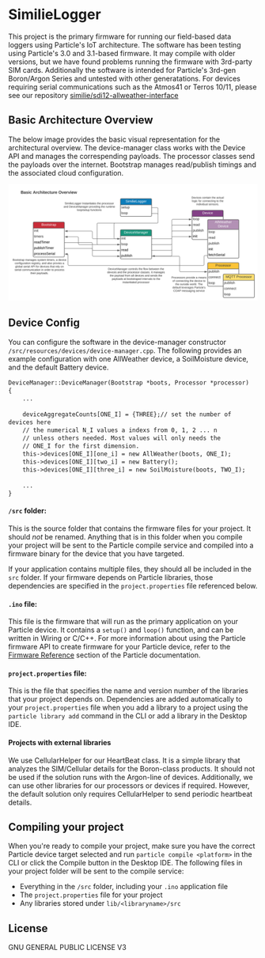 # SimilieLogger

This project is the primary firmware for running our field-based data loggers using Particle's IoT architecture. The software has been testing using Particle's 3.0 and 3.1-based firmware. It may compile with older versions, but we have found problems running the firmware with 3rd-party SIM cards. Additionally the software is intended for Particle's 3rd-gen Boron/Argon Series and untested with other generatations. For devices requiring serial communications such as the Atmos41 or Terros 10/11, please see our repository [similie/sdi12-allweather-interface](https://github.com/similie/sdi12-allweather-interface)

## Basic Architecture Overview

The below image provides the basic visual representation for the architectural overview. The device-manager class works with the Device API and manages the correspending payloads. The processor classes send the payloads over the internet. Bootstrap manages read/publish timings and the associated cloud configuration.

![Similie Logger Architecture](/LoggerArchitecture.svg)

## Device Config

You can configure the software in the device-manager constructor `/src/resources/devices/device-manager.cpp`. The following provides an example configuration with one AllWeather device, a SoilMoisture device, and the default Battery device.

```
DeviceManager::DeviceManager(Bootstrap *boots, Processor *processor)
{
    ...

    deviceAggregateCounts[ONE_I] = {THREE};// set the number of devices here
    // the numerical N_I values a indexs from 0, 1, 2 ... n
    // unless others needed. Most values will only needs the
    // ONE_I for the first dimension.
    this->devices[ONE_I][one_i] = new AllWeather(boots, ONE_I);
    this->devices[ONE_I][two_i] = new Battery();
    this->devices[ONE_I][three_i] = new SoilMoisture(boots, TWO_I);

    ...
}
```

#### `/src` folder:

This is the source folder that contains the firmware files for your project. It should _not_ be renamed.
Anything that is in this folder when you compile your project will be sent to the Particle compile service and compiled into a firmware binary for the device that you have targeted.

If your application contains multiple files, they should all be included in the `src` folder. If your firmware depends on Particle libraries, those dependencies are specified in the `project.properties` file referenced below.

#### `.ino` file:

This file is the firmware that will run as the primary application on your Particle device. It contains a `setup()` and `loop()` function, and can be written in Wiring or C/C++. For more information about using the Particle firmware API to create firmware for your Particle device, refer to the [Firmware Reference](https://docs.particle.io/reference/firmware/) section of the Particle documentation.

#### `project.properties` file:

This is the file that specifies the name and version number of the libraries that your project depends on. Dependencies are added automatically to your `project.properties` file when you add a library to a project using the `particle library add` command in the CLI or add a library in the Desktop IDE.

#### Projects with external libraries

We use CellularHelper for our HeartBeat class. It is a simple library that analyzes the SIM/Cellular details for the Boron-class products. It should not be used if the solution runs with the Argon-line of devices. Additionally, we can use other libraries for our processors or devices if required. However, the default solution only requires CellularHelper to send periodic heartbeat details.

## Compiling your project

When you're ready to compile your project, make sure you have the correct Particle device target selected and run `particle compile <platform>` in the CLI or click the Compile button in the Desktop IDE. The following files in your project folder will be sent to the compile service:

- Everything in the `/src` folder, including your `.ino` application file
- The `project.properties` file for your project
- Any libraries stored under `lib/<libraryname>/src`

## License

GNU GENERAL PUBLIC LICENSE V3
